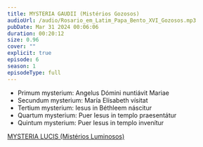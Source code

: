 ```yaml
---
title: MYSTERIA GAUDII (Mistérios Gozosos)
audioUrl: /audio/Rosario_em_Latim_Papa_Bento_XVI_Gozosos.mp3
pubDate: Mar 31 2024 00:06:06
duration: 00:20:12
size: 0.96
cover: ""
explicit: true
episode: 6
season: 1
episodeType: full
---
```


  - Primum mysterium: Angelus Dómini nuntiávit Mariae
  - Secundum mysterium: María Elísabeth vísitat
  - Tertium mysterium: Iesus in Béthleem náscitur
  - Quartum mysterium: Puer Iesus in templo praesentátur
  - Quintum mysterium: Puer Iesus in templo invenítur

<div class="text-center mt-16">
  <a class="btn btn-accent mt-9" href="/episode/post07">MYSTERIA LUCIS (Mistérios Luminosos)</a>
</div>